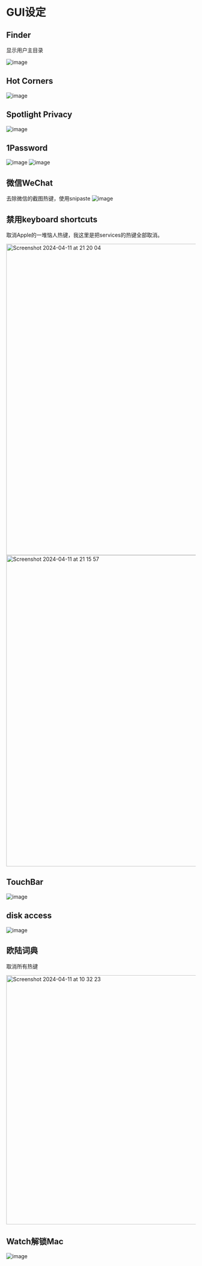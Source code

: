 # GUI设定


## Finder

显示用户主目录

![image](https://github.com/user-attachments/assets/f6084759-3fc8-41e3-8414-ce054e137071)



## Hot Corners
![image](https://user-images.githubusercontent.com/9245110/136701337-93ba0c6c-eb14-4bdf-9b3b-30b57314c9b8.png)


## Spotlight Privacy
![image](https://user-images.githubusercontent.com/9245110/136816652-0b29f46f-f4d9-4cfb-a87a-7d33115d6645.png)


## 1Password
![image](https://github.com/alanhg/init-mac/assets/9245110/4fe55bb0-bbdc-4772-8743-3c3f0c25103d)
![image](https://github.com/alanhg/init-mac/assets/9245110/ea779a4d-24dc-4a09-8840-bf02edd90da6)


## 微信WeChat
去除微信的截图热键，使用snipaste
![image](https://github.com/user-attachments/assets/e1f9a5bd-36fc-49b3-8b3c-11fdb5ab1aa2)


## 禁用keyboard shortcuts
取消Apple的一堆恼人热键，我这里是把services的热键全部取消。

<img width="827" alt="Screenshot 2024-04-11 at 21 20 04" src="https://github.com/alanhg/init-mac/assets/9245110/2fe4f49e-efb5-41f5-9199-ae8e32b40fa1">

<img width="827" alt="Screenshot 2024-04-11 at 21 15 57" src="https://github.com/alanhg/init-mac/assets/9245110/2bc3e43b-e2e2-4bb8-a3ee-40d34c730cbd">


## TouchBar
![image](https://user-images.githubusercontent.com/9245110/143243028-4b237764-7cf5-4327-9a5f-46375a81c583.png)

## disk access
![image](https://user-images.githubusercontent.com/9245110/143265647-de01ac67-2282-4da0-a2f7-3e38fb35eb88.png)


## 欧陆词典

取消所有热键

<img width="662" alt="Screenshot 2024-04-11 at 10 32 23" src="https://github.com/alanhg/init-mac/assets/9245110/98f9122d-c48e-4e7b-9467-278ae3214b4d">

## Watch解锁Mac
![image](https://github.com/user-attachments/assets/1124a3aa-9680-4bbe-9f94-c144277486c7)

